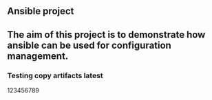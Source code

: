 ## Ansible project

## The aim of this  project is to demonstrate how ansible can be used for configuration management.
### Testing copy artifacts latest
123456789
